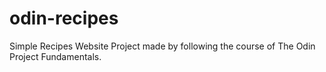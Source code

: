 # odin-recipes

Simple Recipes Website Project made by following the course of The Odin Project Fundamentals.



